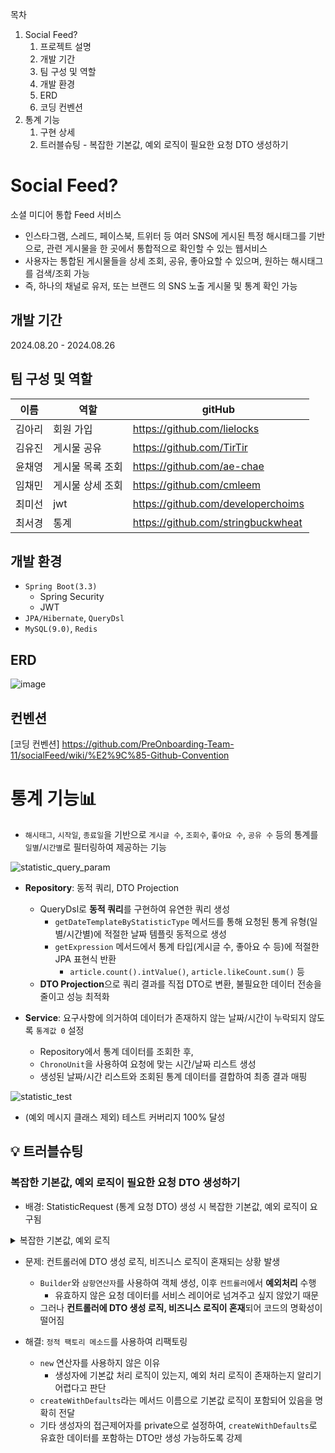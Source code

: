 목차
1. Social Feed?
   1) 프로젝트 설명
   2) 개발 기간
   3) 팀 구성 및 역할
   4) 개발 환경
   5) ERD
   6) 코딩 컨벤션
2. 통계 기능
   1) 구현 상세
   2) 트러블슈팅 - 복잡한 기본값, 예외 로직이 필요한 요청 DTO 생성하기


     
# Social Feed?
소셜 미디어 통합 Feed 서비스
* 인스타그램, 스레드, 페이스북, 트위터 등 여러 SNS에 게시된 특정 해시태그를 기반으로, 관련 게시물을 한 곳에서 통합적으로 확인할 수 있는 웹서비스
* 사용자는 통합된 게시물들을 상세 조회, 공유, 좋아요할 수 있으며, 원하는 해시태그를 검색/조회 가능
* 즉, 하나의 채널로 유저, 또는 브랜드 의 SNS 노출 게시물 및 통계 확인 가능

     
## 개발 기간
2024.08.20 - 2024.08.26

     
## 팀 구성 및 역할
|이름|역할|gitHub|
|------|---|---|
|김아리|회원 가입|https://github.com/lielocks|
|김유진|게시물 공유|https://github.com/TirTir|
|윤채영|게시물 목록 조회|https://github.com/ae-chae|
|임채민|게시물 상세 조회|https://github.com/cmleem|
|최미선|jwt|https://github.com/developerchoims|
|최서경|통계|https://github.com/stringbuckwheat|

     
## 개발 환경
* `Spring Boot(3.3)`
  * Spring Security
  * JWT
* `JPA/Hibernate`, `QueryDsl`
* `MySQL(9.0)`, `Redis`

     
## ERD
![image](https://github.com/user-attachments/assets/83479aee-5754-468e-932b-877c60074641)

     
## 컨벤션
[코딩 컨벤션] https://github.com/PreOnboarding-Team-11/socialFeed/wiki/%E2%9C%85-Github-Convention


     
# 통계 기능📊
* `해시태그`, `시작일`, `종료일`을 기반으로 `게시글 수`, `조회수`, `좋아요 수`, `공유 수` 등의 통계를 `일별`/`시간별`로 필터링하여 제공하는 기능 

![statistic_query_param](https://github.com/user-attachments/assets/c306e657-ee72-4176-8815-388943eebb35)


* **Repository**: 동적 쿼리, DTO Projection
    * QueryDsl로 **동적 쿼리**를 구현하여 유연한 쿼리 생성 
      * `getDateTemplateByStatisticType` 메서드를 통해 요청된 통계 유형(일별/시간별)에 적절한 날짜 템플릿 동적으로 생성
      * `getExpression` 메서드에서 통계 타입(게시글 수, 좋아요 수 등)에 적절한 JPA 표현식 반환
        * `article.count().intValue()`, `article.likeCount.sum()` 등
    * **DTO Projection**으로 쿼리 결과를 직접 DTO로 변환, 불필요한 데이터 전송을 줄이고 성능 최적화
     

* **Service**: 요구사항에 의거하여 데이터가 존재하지 않는 날짜/시간이 누락되지 않도록 `통계값 0` 설정
  * Repository에서 통계 데이터를 조회한 후,
  * `ChronoUnit`을 사용하여 요청에 맞는 시간/날짜 리스트 생성
  * 생성된 날짜/시간 리스트와 조회된 통계 데이터를 결합하여 최종 결과 매핑 

![statistic_test](https://github.com/user-attachments/assets/f87cdd16-00a7-4587-9069-46e89bbe0a8a)
  * (예외 메시지 클래스 제외) 테스트 커버리지 100% 달성


     
## 💡 트러블슈팅
### 복잡한 기본값, 예외 로직이 필요한 요청 DTO 생성하기
* 배경: StatisticRequest (통계 요청 DTO) 생성 시 복잡한 기본값, 예외 로직이 요구됨

<details>
    <summary>복잡한 기본값, 예외 로직</summary>
    <ul>
        <li><strong>복잡한 기본값</strong>
            <ul>
                <li>hashtag 필드가 없다면 요청자의 username 사용</li>
                <li>통계 시작일이 없다면 오늘 기준 일주일 전으로 설정</li>
                <li>통계 종료일이 없다면 오늘로 초기화</li>
            </ul>
        </li>
        <li><strong>예외 처리</strong>
            <ul>
                <li>통계 시작일이 종료일보다 미래인 경우</li>
                <li>일별 통계에서 30일을 초과한 경우</li>
                <li>시간대별 통계에서 7일을 초과한 경우</li>
            </ul>
        </li>
    </ul>
</details>


* 문제: 컨트롤러에 DTO 생성 로직, 비즈니스 로직이 혼재되는 상황 발생 
    * `Builder`와 `삼항연산자`를 사용하여 객체 생성, 이후 `컨트롤러`에서 **예외처리** 수행 
        * 유효하지 않은 요청 데이터를 서비스 레이어로 넘겨주고 싶지 않았기 때문 
    * 그러나 **컨트롤러에 DTO 생성 로직, 비즈니스 로직이 혼재**되어 코드의 명확성이 떨어짐  
    
* 해결: `정적 팩토리 메소드`를 사용하여 리팩토링
  * `new` 연산자를 사용하지 않은 이유
    * 생성자에 기본값 처리 로직이 있는지, 예외 처리 로직이 존재하는지 알리기 어렵다고 판단
  * `createWithDefaults`라는 메서드 이름으로 기본값 로직이 포함되어 있음을 명확히 전달 
  * 기타 생성자의 접근제어자를 private으로 설정하여, `createWithDefaults`로 유효한 데이터를 포함하는 DTO만 생성 가능하도록 강제 
